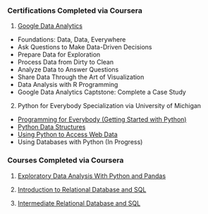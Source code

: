 ### Certifications Completed via Coursera
1. [Google Data Analytics](https://github.com/JamesWheeler4/James_Portfolio/commit/26c7a58ca4b4b4b9906328c90bf98eda7202e8b7)
* Foundations: Data, Data, Everywhere
* Ask Questions to Make Data-Driven Decisions
* Prepare Data for Exploration
* Process Data from Dirty to Clean
* Analyze Data to Answer Questions
* Share Data Through the Art of Visualization
* Data Analysis with R Programming
* Google Data Analytics Captstone: Complete a Case Study

2. Python for Everybody Specialization via University of Michigan
* [Programming for Everybody (Getting Started with Python)](https://coursera.org/share/69ad88d8c472cff0430d9da8401a2cf7)
* [Python Data Structures](https://coursera.org/share/9107466a97373be0895126fc96c63ed4)
* [Using Python to Access Web Data](https://coursera.org/share/e9e2b286bfd8906ef01e23955fba0d88)
* Using Databases with Python (In Progress)

### Courses Completed via Coursera

1. [Exploratory Data Analysis With Python and Pandas](https://github.com/JamesWheeler4/James_Portfolio/blob/main/Certificates/Exploratory%20Data%20Analysis%20with%20Python%20and%20Pandas.pdf)

2. [Introduction to Relational Database and SQL](https://github.com/JamesWheeler4/James_Portfolio/blob/main/Certificates/Introduction%20to%20Relational%20Database%20and%20SQL.pdf)

3. [Intermediate Relational Database and SQL](https://github.com/JamesWheeler4/James_Portfolio/blob/main/Certificates/Intermediate%20Relational%20Database%20and%20SQL.pdf)
